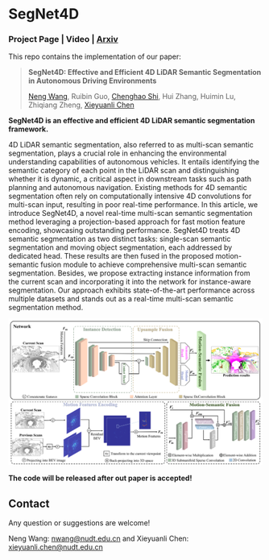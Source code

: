 # SegNet4D
### Project Page | Video | [Arxiv](https://arxiv.org/abs/2406.16279)

This repo contains the implementation of our paper:

> **SegNet4D: Effective and Efficient 4D LiDAR Semantic Segmentation in Autonomous Driving Environments**
>
> [Neng Wang](https://github.com/neng-wang), Ruibin Guo, [Chenghao Shi](https://github.com/chenghao-shi), Hui Zhang, Huimin Lu, Zhiqiang Zheng, [Xieyuanli Chen](https://github.com/Chen-Xieyuanli)   

**SegNet4D is an effective and efficient 4D LiDAR semantic segmentation framework.** 

4D LiDAR semantic segmentation, also referred to as multi-scan semantic  segmentation, plays a crucial role in enhancing the environmental  understanding capabilities of autonomous vehicles. It entails  identifying the semantic category of each point in the LiDAR scan and  distinguishing whether it is dynamic, a critical aspect in downstream  tasks such as path planning and autonomous navigation. Existing methods for 4D semantic segmentation often rely on  computationally intensive 4D convolutions for multi-scan input,  resulting in poor real-time performance. In this article, we introduce  SegNet4D, a novel real-time multi-scan semantic segmentation method  leveraging a projection-based approach for fast motion feature encoding, showcasing outstanding performance. SegNet4D treats 4D semantic segmentation as two distinct tasks:  single-scan semantic segmentation and moving object segmentation, each  addressed by dedicated head. These results are then fused in the proposed motion-semantic fusion  module to achieve comprehensive multi-scan semantic segmentation. Besides, we propose extracting instance information from the current  scan and incorporating it into the network for instance-aware  segmentation. Our approach exhibits state-of-the-art performance across multiple  datasets and stands out as a real-time multi-scan semantic segmentation  method. 

![pipeline](./pic/papeline.png)

**The code  will be released after out paper  is accepted!**



## Contact

Any question or suggestions are welcome!

Neng Wang: nwang@nudt.edu.cn and Xieyuanli Chen: xieyuanli.chen@nudt.edu.cn

